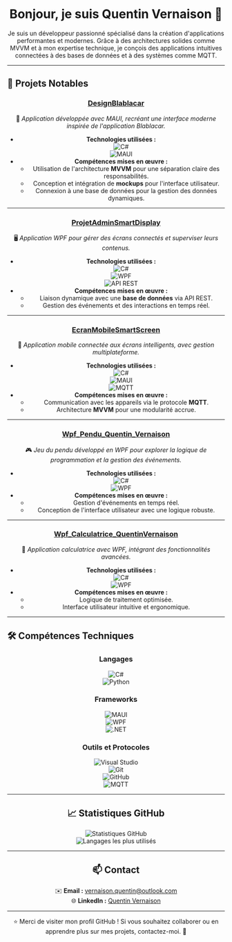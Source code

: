 <h1 align="center">Bonjour, je suis Quentin Vernaison 👋</h1>

<p align="center">
Je suis un développeur passionné spécialisé dans la création d'applications performantes et modernes.  
Grâce à des architectures solides comme MVVM et à mon expertise technique, je conçois des applications intuitives connectées à des bases de données et à des systèmes comme MQTT.
</p>

---

## 🌟 Projets Notables

<div align="center">

### [DesignBlablacar](https://github.com/QuentinVrns/DesignBlablacar)
📱 *Application développée avec MAUI, recréant une interface moderne inspirée de l'application Blablacar.*

- **Technologies utilisées :**  
  ![C#](https://img.shields.io/badge/C%23-239120?style=for-the-badge&logo=c-sharp&logoColor=white)  
  ![MAUI](https://img.shields.io/badge/MAUI-512BD4?style=for-the-badge&logo=.net&logoColor=white)
- **Compétences mises en œuvre :**  
  - Utilisation de l'architecture **MVVM** pour une séparation claire des responsabilités.
  - Conception et intégration de **mockups** pour l'interface utilisateur.
  - Connexion à une base de données pour la gestion des données dynamiques.

---

### [ProjetAdminSmartDisplay](https://github.com/QuentinVrns/ProjetAdminSmartDisplay)
🖥️ *Application WPF pour gérer des écrans connectés et superviser leurs contenus.*

- **Technologies utilisées :**  
  ![C#](https://img.shields.io/badge/C%23-239120?style=for-the-badge&logo=c-sharp&logoColor=white)  
  ![WPF](https://img.shields.io/badge/WPF-5C2D91?style=for-the-badge&logo=.net&logoColor=white)  
  ![API REST](https://img.shields.io/badge/API-REST-blue?style=for-the-badge)
- **Compétences mises en œuvre :**  
  - Liaison dynamique avec une **base de données** via API REST.
  - Gestion des événements et des interactions en temps réel.

---

### [EcranMobileSmartScreen](https://github.com/QuentinVrns/EcranMobileSmartScreen)
📲 *Application mobile connectée aux écrans intelligents, avec gestion multiplateforme.*

- **Technologies utilisées :**  
  ![C#](https://img.shields.io/badge/C%23-239120?style=for-the-badge&logo=c-sharp&logoColor=white)  
  ![MAUI](https://img.shields.io/badge/MAUI-512BD4?style=for-the-badge&logo=.net&logoColor=white)  
  ![MQTT](https://img.shields.io/badge/MQTT-23A1C0?style=for-the-badge&logo=mqtt&logoColor=white)
- **Compétences mises en œuvre :**  
  - Communication avec les appareils via le protocole **MQTT**.
  - Architecture **MVVM** pour une modularité accrue.

---

### [Wpf_Pendu_Quentin_Vernaison](https://github.com/QuentinVrns/Wpf_Pendu_Quentin_Vernaison)
🎮 *Jeu du pendu développé en WPF pour explorer la logique de programmation et la gestion des événements.*

- **Technologies utilisées :**  
  ![C#](https://img.shields.io/badge/C%23-239120?style=for-the-badge&logo=c-sharp&logoColor=white)  
  ![WPF](https://img.shields.io/badge/WPF-5C2D91?style=for-the-badge&logo=.net&logoColor=white)
- **Compétences mises en œuvre :**  
  - Gestion d'événements en temps réel.
  - Conception de l'interface utilisateur avec une logique robuste.

---

### [Wpf_Calculatrice_QuentinVernaison](https://github.com/QuentinVrns/Wpf_Calculatrice_QuentinVernaison)
🧮 *Application calculatrice avec WPF, intégrant des fonctionnalités avancées.*

- **Technologies utilisées :**  
  ![C#](https://img.shields.io/badge/C%23-239120?style=for-the-badge&logo=c-sharp&logoColor=white)  
  ![WPF](https://img.shields.io/badge/WPF-5C2D91?style=for-the-badge&logo=.net&logoColor=white)
- **Compétences mises en œuvre :**  
  - Logique de traitement optimisée.
  - Interface utilisateur intuitive et ergonomique.

</div>

---

## 🛠️ Compétences Techniques

<div align="center">

### **Langages**
![C#](https://img.shields.io/badge/C%23-239120?style=for-the-badge&logo=c-sharp&logoColor=white)  
![Python](https://img.shields.io/badge/Python-3776AB?style=for-the-badge&logo=python&logoColor=white)

### **Frameworks**
![MAUI](https://img.shields.io/badge/MAUI-512BD4?style=for-the-badge&logo=.net&logoColor=white)  
![WPF](https://img.shields.io/badge/WPF-5C2D91?style=for-the-badge&logo=.net&logoColor=white)  
![.NET](https://img.shields.io/badge/.NET-512BD4?style=for-the-badge&logo=.net&logoColor=white)

### **Outils et Protocoles**
![Visual Studio](https://img.shields.io/badge/Visual%20Studio-5C2D91?style=for-the-badge&logo=visual-studio&logoColor=white)  
![Git](https://img.shields.io/badge/Git-F05032?style=for-the-badge&logo=git&logoColor=white)  
![GitHub](https://img.shields.io/badge/GitHub-181717?style=for-the-badge&logo=github&logoColor=white)  
![MQTT](https://img.shields.io/badge/MQTT-23A1C0?style=for-the-badge&logo=mqtt&logoColor=white)

---

## 📈 Statistiques GitHub

<div align="center">

![Statistiques GitHub](https://github-readme-stats.vercel.app/api?username=QuentinVrns&show_icons=true&theme=radical)  
![Langages les plus utilisés](https://github-readme-stats.vercel.app/api/top-langs/?username=QuentinVrns&layout=compact&theme=radical)

</div>

---

## 📫 Contact

<div align="center">

✉️ **Email :** [vernaison.quentin@outlook.com](mailto:vernaison.quentin@outlook.com)  
🌐 **LinkedIn :** [Quentin Vernaison](https://www.linkedin.com/in/quentin-vernaison)  

</div>

---

<div align="center">

⭐️ Merci de visiter mon profil GitHub ! Si vous souhaitez collaborer ou en apprendre plus sur mes projets, contactez-moi. 🚀

</div>
